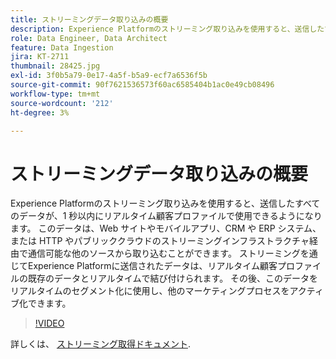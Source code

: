```yaml
---
title: ストリーミングデータ取り込みの概要
description: Experience Platformのストリーミング取り込みを使用すると、送信したすべてのデータが、1 秒以内にリアルタイム顧客プロファイルで使用できるようになります。 このデータは、Web サイトやモバイルアプリ、CRM や ERP システム、または HTTP やパブリッククラウドのストリーミングインフラストラクチャ経由で通信可能な他のソースから取り込むことができます。 ストリーミングを通じてExperience Platformに送信されたデータは、リアルタイム顧客プロファイルの既存のデータとリアルタイムで結び付けられます。 その後、このデータをリアルタイムのセグメント化に使用し、他のマーケティングプロセスをアクティブ化できます。
role: Data Engineer, Data Architect
feature: Data Ingestion
jira: KT-2711
thumbnail: 28425.jpg
exl-id: 3f0b5a79-0e17-4a5f-b5a9-ecf7a6536f5b
source-git-commit: 90f7621536573f60ac6585404b1ac0e49cb08496
workflow-type: tm+mt
source-wordcount: '212'
ht-degree: 3%

---
```


# ストリーミングデータ取り込みの概要

Experience Platformのストリーミング取り込みを使用すると、送信したすべてのデータが、1 秒以内にリアルタイム顧客プロファイルで使用できるようになります。 このデータは、Web サイトやモバイルアプリ、CRM や ERP システム、または HTTP やパブリッククラウドのストリーミングインフラストラクチャ経由で通信可能な他のソースから取り込むことができます。 ストリーミングを通じてExperience Platformに送信されたデータは、リアルタイム顧客プロファイルの既存のデータとリアルタイムで結び付けられます。 その後、このデータをリアルタイムのセグメント化に使用し、他のマーケティングプロセスをアクティブ化できます。

>[!VIDEO](https://video.tv.adobe.com/v/28425?quality=12&learn=on)

詳しくは、 [ストリーミング取得ドキュメント](https://experienceleague.adobe.com/docs/experience-platform/ingestion/streaming/overview.html?lang=ja).